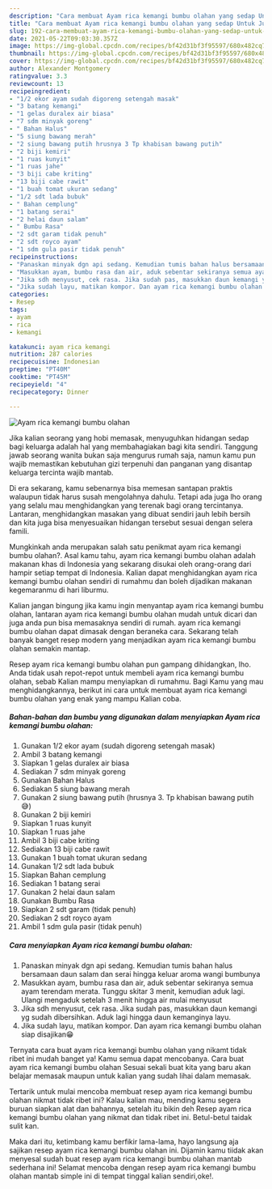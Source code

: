 ```yaml
---
description: "Cara membuat Ayam rica kemangi bumbu olahan yang sedap Untuk Jualan"
title: "Cara membuat Ayam rica kemangi bumbu olahan yang sedap Untuk Jualan"
slug: 192-cara-membuat-ayam-rica-kemangi-bumbu-olahan-yang-sedap-untuk-jualan
date: 2021-05-22T09:03:30.357Z
image: https://img-global.cpcdn.com/recipes/bf42d31bf3f95597/680x482cq70/ayam-rica-kemangi-bumbu-olahan-foto-resep-utama.jpg
thumbnail: https://img-global.cpcdn.com/recipes/bf42d31bf3f95597/680x482cq70/ayam-rica-kemangi-bumbu-olahan-foto-resep-utama.jpg
cover: https://img-global.cpcdn.com/recipes/bf42d31bf3f95597/680x482cq70/ayam-rica-kemangi-bumbu-olahan-foto-resep-utama.jpg
author: Alexander Montgomery
ratingvalue: 3.3
reviewcount: 13
recipeingredient:
- "1/2 ekor ayam sudah digoreng setengah masak"
- "3 batang kemangi"
- "1 gelas duralex air biasa"
- "7 sdm minyak goreng"
- " Bahan Halus"
- "5 siung bawang merah"
- "2 siung bawang putih hrusnya 3 Tp khabisan bawang putih"
- "2 biji kemiri"
- "1 ruas kunyit"
- "1 ruas jahe"
- "3 biji cabe kriting"
- "13 biji cabe rawit"
- "1 buah tomat ukuran sedang"
- "1/2 sdt lada bubuk"
- " Bahan cemplung"
- "1 batang serai"
- "2 helai daun salam"
- " Bumbu Rasa"
- "2 sdt garam tidak penuh"
- "2 sdt royco ayam"
- "1 sdm gula pasir tidak penuh"
recipeinstructions:
- "Panaskan minyak dgn api sedang. Kemudian tumis bahan halus bersamaan daun salam dan serai hingga keluar aroma wangi bumbunya"
- "Masukkan ayam, bumbu rasa dan air, aduk sebentar sekiranya semua ayam terendam merata. Tunggu skitar 3 menit, kemudian aduk lagi. Ulangi mengaduk setelah 3 menit hingga air mulai menyusut"
- "Jika sdh menyusut, cek rasa. Jika sudah pas, masukkan daun kemangi yg sudah dibersihkan. Aduk lagi hingga daun kemanginya layu."
- "Jika sudah layu, matikan kompor. Dan ayam rica kemangi bumbu olahan siap disajikan😁"
categories:
- Resep
tags:
- ayam
- rica
- kemangi

katakunci: ayam rica kemangi 
nutrition: 287 calories
recipecuisine: Indonesian
preptime: "PT40M"
cooktime: "PT45M"
recipeyield: "4"
recipecategory: Dinner

---
```



![Ayam rica kemangi bumbu olahan](https://img-global.cpcdn.com/recipes/bf42d31bf3f95597/680x482cq70/ayam-rica-kemangi-bumbu-olahan-foto-resep-utama.jpg)

Jika kalian seorang yang hobi memasak, menyuguhkan hidangan sedap bagi keluarga adalah hal yang membahagiakan bagi kita sendiri. Tanggung jawab seorang  wanita bukan saja mengurus rumah saja, namun kamu pun wajib memastikan kebutuhan gizi terpenuhi dan panganan yang disantap keluarga tercinta wajib mantab.

Di era  sekarang, kamu sebenarnya bisa memesan santapan praktis walaupun tidak harus susah mengolahnya dahulu. Tetapi ada juga lho orang yang selalu mau menghidangkan yang terenak bagi orang tercintanya. Lantaran, menghidangkan masakan yang dibuat sendiri jauh lebih bersih dan kita juga bisa menyesuaikan hidangan tersebut sesuai dengan selera famili. 



Mungkinkah anda merupakan salah satu penikmat ayam rica kemangi bumbu olahan?. Asal kamu tahu, ayam rica kemangi bumbu olahan adalah makanan khas di Indonesia yang sekarang disukai oleh orang-orang dari hampir setiap tempat di Indonesia. Kalian dapat menghidangkan ayam rica kemangi bumbu olahan sendiri di rumahmu dan boleh dijadikan makanan kegemaranmu di hari liburmu.

Kalian jangan bingung jika kamu ingin menyantap ayam rica kemangi bumbu olahan, lantaran ayam rica kemangi bumbu olahan mudah untuk dicari dan juga anda pun bisa memasaknya sendiri di rumah. ayam rica kemangi bumbu olahan dapat dimasak dengan beraneka cara. Sekarang telah banyak banget resep modern yang menjadikan ayam rica kemangi bumbu olahan semakin mantap.

Resep ayam rica kemangi bumbu olahan pun gampang dihidangkan, lho. Anda tidak usah repot-repot untuk membeli ayam rica kemangi bumbu olahan, sebab Kalian mampu menyiapkan di rumahmu. Bagi Kamu yang mau menghidangkannya, berikut ini cara untuk membuat ayam rica kemangi bumbu olahan yang enak yang mampu Kalian coba.

<!--inarticleads1-->

##### Bahan-bahan dan bumbu yang digunakan dalam menyiapkan Ayam rica kemangi bumbu olahan:

1. Gunakan 1/2 ekor ayam (sudah digoreng setengah masak)
1. Ambil 3 batang kemangi
1. Siapkan 1 gelas duralex air biasa
1. Sediakan 7 sdm minyak goreng
1. Gunakan  Bahan Halus
1. Sediakan 5 siung bawang merah
1. Gunakan 2 siung bawang putih (hrusnya 3. Tp khabisan bawang putih😅)
1. Gunakan 2 biji kemiri
1. Siapkan 1 ruas kunyit
1. Siapkan 1 ruas jahe
1. Ambil 3 biji cabe kriting
1. Sediakan 13 biji cabe rawit
1. Gunakan 1 buah tomat ukuran sedang
1. Gunakan 1/2 sdt lada bubuk
1. Siapkan  Bahan cemplung
1. Sediakan 1 batang serai
1. Gunakan 2 helai daun salam
1. Gunakan  Bumbu Rasa
1. Siapkan 2 sdt garam (tidak penuh)
1. Sediakan 2 sdt royco ayam
1. Ambil 1 sdm gula pasir (tidak penuh)




<!--inarticleads2-->

##### Cara menyiapkan Ayam rica kemangi bumbu olahan:

1. Panaskan minyak dgn api sedang. Kemudian tumis bahan halus bersamaan daun salam dan serai hingga keluar aroma wangi bumbunya
1. Masukkan ayam, bumbu rasa dan air, aduk sebentar sekiranya semua ayam terendam merata. Tunggu skitar 3 menit, kemudian aduk lagi. Ulangi mengaduk setelah 3 menit hingga air mulai menyusut
1. Jika sdh menyusut, cek rasa. Jika sudah pas, masukkan daun kemangi yg sudah dibersihkan. Aduk lagi hingga daun kemanginya layu.
1. Jika sudah layu, matikan kompor. Dan ayam rica kemangi bumbu olahan siap disajikan😁




Ternyata cara buat ayam rica kemangi bumbu olahan yang nikamt tidak ribet ini mudah banget ya! Kamu semua dapat mencobanya. Cara buat ayam rica kemangi bumbu olahan Sesuai sekali buat kita yang baru akan belajar memasak maupun untuk kalian yang sudah lihai dalam memasak.

Tertarik untuk mulai mencoba membuat resep ayam rica kemangi bumbu olahan nikmat tidak ribet ini? Kalau kalian mau, mending kamu segera buruan siapkan alat dan bahannya, setelah itu bikin deh Resep ayam rica kemangi bumbu olahan yang nikmat dan tidak ribet ini. Betul-betul taidak sulit kan. 

Maka dari itu, ketimbang kamu berfikir lama-lama, hayo langsung aja sajikan resep ayam rica kemangi bumbu olahan ini. Dijamin kamu tiidak akan menyesal sudah buat resep ayam rica kemangi bumbu olahan mantab sederhana ini! Selamat mencoba dengan resep ayam rica kemangi bumbu olahan mantab simple ini di tempat tinggal kalian sendiri,oke!.

